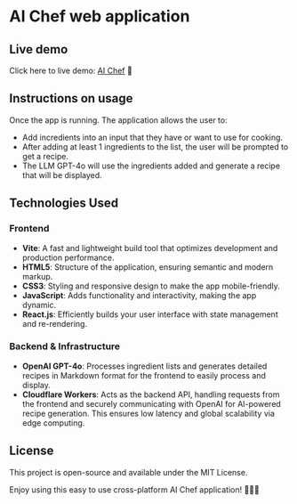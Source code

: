 # AI Chef web application

## Live demo

Click here to live demo: [AI Chef](https://cdmain.github.io/ai-chef/) 🚀

## Instructions on usage

Once the app is running. The application allows the user to:

- Add incredients into an input that they have or want to use for cooking.
- After adding at least 1 ingredients to the list, the user will be prompted to get a recipe.
- The LLM GPT-4o will use the ingredients added and generate a recipe that will be displayed.

## Technologies Used
### Frontend
- **Vite**: A fast and lightweight build tool that optimizes development and production performance.
- **HTML5**: Structure of the application, ensuring semantic and modern markup.
- **CSS3**: Styling and responsive design to make the app mobile-friendly.
- **JavaScript**: Adds functionality and interactivity, making the app dynamic.
- **React.js**: Efficiently builds your user interface with state management and re-rendering.
### Backend & Infrastructure
- **OpenAI GPT-4o**: Processes ingredient lists and generates detailed recipes in Markdown format for the frontend to easily process and display.
- **Cloudflare Workers**: Acts as the backend API, handling requests from the frontend and securely communicating with OpenAI for AI-powered recipe generation. This ensures low latency and global scalability via edge computing.

## License
This project is open-source and available under the MIT License.

Enjoy using this easy to use cross-platform AI Chef application! 🤖🧑‍🍳
